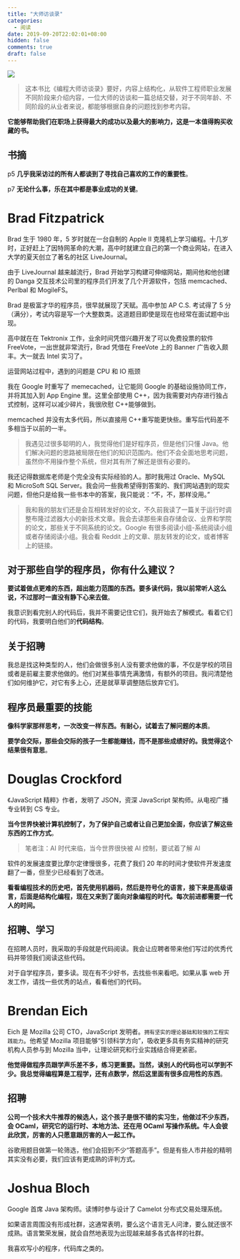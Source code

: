 ```yaml
---
title: "大师访谈录"
categories:
  - 阅读
date: 2019-09-20T22:02:01+08:00
hidden: false
comments: true
draft: false
---
```


![](https://alwq.site/banner/reading-00.jpg)

> 这本书比《编程大师访谈录》要好，内容上结构化，从软件工程师职业发展不同阶段来介绍内容，一位大师的访谈和一篇总结交替，对于不同年龄、不同阶段的从业者来说，都能够根据自身的问题找到参考内容。

**它能够帮助我们在职场上获得最大的成功以及最大的影响力，这是一本值得购买收藏的书。**

<!--more-->

## 书摘

p5 **几乎我采访过的所有人都谈到了寻找自己喜欢的工作的重要性**。

p7 **无论什么事，乐在其中都是事业成功的关键**。

# Brad Fitzpatrick

Brad 生于 1980 年，5 岁时就在一台自制的 Apple II 克隆机上学习编程。十几岁时，正好赶上了因特网革命的大潮，高中时就建立自己的第一个商业网站，在进入大学的夏天创立了著名的社区 LiveJournal。

由于 LiveJournal 越来越流行，Brad 开始学习构建可伸缩网站，期间他和他创建的 Danga 交互技术公司里的程序员们开发了几个开源软件，包括 memcached、Perlbal 和 MogileFS。

Brad 是极富才华的程序员，很早就展现了天赋。高中参加 AP C.S. 考试得了 5 分（满分），考试内容是写一个大整数类。这道题目即使是现在也经常在面试题中出现。

高中就在在 Tektronix 工作，业余时间凭借兴趣开发了可以免费投票的软件 FreeVote，一出世就非常流行，Brad 凭借在 FreeVote 上的 Banner 广告收入颇丰。大一就去 Intel 实习了。

运营网站过程中，遇到的问题是 CPU 和 IO 瓶颈

我在 Google 时重写了 memecached，让它能同 Google 的基础设施协同工作，并将其加入到 App Engine 里。这里全部使用 C++，因为我需要对内存进行独占式控制，这样可以减少碎片，我很欣慰 C++能够做到。

memcached 并没有太多代码，所以直接用 C++重写能更快些。重写后代码差不多相当于以前的一半。

> 我遇见过很多聪明的人，我觉得他们是好程序员，但是他们只懂 Java。他们解决问题的思路被局限在他们的知识范围内。他们不会全面地思考问题，虽然你不用操作整个系统，但对其有所了解还是很有必要的。

我还记得数据库老师是个完全没有实际经验的人。那时我用过 Oracle、MySQL 和 MicroSoft SQL Server。我会问一些我希望得到答案的、我们网站遇到的现实问题，但他只是给我一些书本中的答案，我只能说：“不，不，那样没用。”

> 我和我的朋友们还是会互相转发好的论文，不久前我读了一篇关于运行时调整布隆过滤器大小的新技术文章。我会去读那些来自存储会议、业界和学院的论文，那些关于不同系统的论文。Google 有很多阅读小组-系统阅读小组或者存储阅读小组。我会看 Reddit 上的文章、朋友转发的论文，或者博客上的链接。

## 对于那些自学的程序员，你有什么建议？

**要试着做点更难的东西，超出能力范围的东西。要多读代码，我以前常听人这么说，不过那时一直没有静下心来去做**。

我意识到看完别人的代码后，我并不需要记住它们，我开始去了解模式。看着它们的代码，我要明白他们的**代码结构**。

## 关于招聘

我总是找这种类型的人，他们会做很多别人没有要求他做的事，不仅是学校的项目或者是前雇主要求他做的。他们对某些事情充满激情，有额外的项目。我问清楚他们如何维护它，对它有多上心，还是就草草调整随后放弃它们。

## 程序员最重要的技能

**像科学家那样思考，一次改变一样东西。有耐心，试着去了解问题的本质**。

**要学会交际，那些会交际的孩子一生都能赚钱，而不是那些成绩好的。我觉得这个结果很有意思**。

# Douglas Crockford

《JavaScript 精粹》作者，发明了 JSON，资深 JavaScript 架构师。从电视广播专业转到 CS 专业。

**当今世界快被计算机控制了，为了保护自己或者让自己更加全面，你应该了解这些东西的工作方式**。

> 笔者注：AI 时代来临，当今世界很快被 AI 控制，要试着了解 AI

软件的发展速度要比摩尔定律慢很多，花费了我们 20 年的时间才使软件开发速度翻了一番，但至少已经看到了改进。

**看看编程技术的历史吧，首先使用机器码，然后是符号化的语言，接下来是高级语言，后面是结构化编程，现在又来到了面向对象编程的时代。每次前进都需要一代人的时间。**

## 招聘、学习

在招聘人员时，我采取的手段就是代码阅读。我会让应聘者带来他们写过的优秀代码并带领我们阅读这些代码。

对于自学程序员，要多读。现在有不少好书，去找些书来看吧。如果从事 web 开发工作，请找一些优秀的站点，看看他们的代码。

# Brendan Eich

Eich 是 Mozilla 公司 CTO，JavaScript 发明者。`拥有坚实的理论基础和较强的工程实践能力`。他希望 Mozilla 项目能够“引领科学方向”，吸收更多具有务实精神的研究机构人员参与到 Mozilla 当中，让理论研究和行业实践结合得更紧密。

**他觉得做程序员跟学声乐差不多，练习更重要。当然，读别人的代码也可以学到不少。我总觉得编程算是工程学，还有点数学，然后这里面有很多应用性的东西**。

## 招聘

**公司一个技术大牛推荐的候选人，这个孩子是很不错的实习生，他做过不少东西，会 OCaml，研究它的运行时、本地方法、还在用 OCaml 写操作系统。牛人会彼此欣赏，厉害的人只愿意跟厉害的人一起工作。**

谷歌用题目做第一轮筛选，他们会招到不少“答题高手”。但是有些人市井般的精明其实没有必要，我们应该有更成熟的评判方式。

# Joshua Bloch

Google 首席 Java 架构师。读博时参与设计了 Camelot 分布式交易处理系统。

如果语言周围没有形成社群，这通常表明，要么这个语言无人问津，要么就还很不成熟。语言繁荣发展，就会自然地表现为出现越来越多各式各样的社群。

我喜欢写小的程序，代码库之类的。
